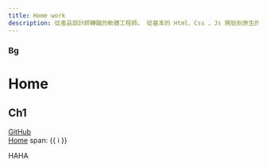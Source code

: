 ```yaml
---
title: Home work
description: 從產品設計師轉職的軟體工程師。 從基本的 Html、Css 、Js 開始到原生的 PHP 和前後端框架。目前在多家公司擔任顧問，同時也是網站架設公司負責人。
---
```

<intro />
<about />
<div class="container lg:mx-none lg:max-w-full lg:px-0 mt-10">
    <works />
</div>

<h3 class="text-[500px] bg-green">Bg</h3>

# Home
## Ch1
[GitHub](https://github.com)  
[Home](../README.md)
<span v-for="i in 3"> span: {{ i }} </span>
<div>HAHA</div>

